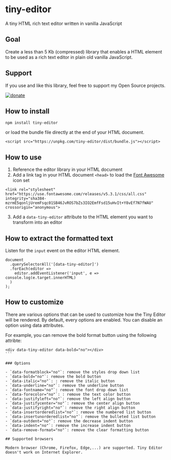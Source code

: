 # tiny-editor

A tiny HTML rich text editor written in vanilla JavaScript

## Goal

Create a less than 5 Kb (compressed) library that enables a HTML element to be used as a rich text editor in plain old vanilla JavaScript.

## Support

If you use and like this library, feel free to support my Open Source projects.

[![donate](https://www.paypalobjects.com/en_US/BE/i/btn/btn_donateCC_LG.gif)](https://www.paypal.com/cgi-bin/webscr?cmd=_donations&business=JZ26X897M9V9L&currency_code=EUR)

## How to install

```
npm install tiny-editor
```

or load the bundle file directly at the end of your HTML document.

```
<script src="https://unpkg.com/tiny-editor/dist/bundle.js"></script>
```

## How to use

1. Reference the editor library in your HTML document
2. Add a link tag in your HTML document `<head>` to load the [Font Awesome](https://fontawesome.com/) icon set

```
<link rel="stylesheet" href="https://use.fontawesome.com/releases/v5.3.1/css/all.css" integrity="sha384-mzrmE5qonljUremFsqc01SB46JvROS7bZs3IO2EmfFsd15uHvIt+Y8vEf7N7fWAU" crossorigin="anonymous">
```

3. Add a `data-tiny-editor` attribute to the HTML element you want to transform into an editor

## How to extract the formatted text

Listen for the `input` event on the editor HTML element.

```
document
  .querySelectorAll('[data-tiny-editor]')
  .forEach(editor =>
    editor.addEventListener('input', e => console.log(e.target.innerHTML)
  )
);
```

## How to customize

There are various options that can be used to customize how the Tiny Editor will be rendered. By default, every options are enabled. You can disable an option using data attributes.

For example, you can remove the bold format button using the following attribte:

````
<div data-tiny-editor data-bold="no"></div>
```

### Options

- `data-formatblock="no"`: remove the styles drop down list
- `data-bold="no"`: remove the bold button
- `data-italic="no"`: : remove the italic button
- `data-underline="no"`: remove the underline button
- `data-fontname="no"`: remove the font drop down list
- `data-forecolor="no"`: : remove the text color button
- `data-justifyleft="no"`: remove the left align button
- `data-justifycenter="no"`: remove the center align button
- `data-justifyright="no"`: remove the right align button
- `data-insertorderedlist="no"`: remove the numbered list button
- `data-insertunorderedlist="no"`: remove the bulleted list button
- `data-outdent="no"`: remove the decrease indent button
- `data-indent="no"`: remove the increase indent button
- `data-remove-format="no"`: remove the clear formatting button

## Supported browsers

Modern browser (Chrome, Firefox, Edge,...) are supported. Tiny Editor doesn't work on Internet Explorer.
````
